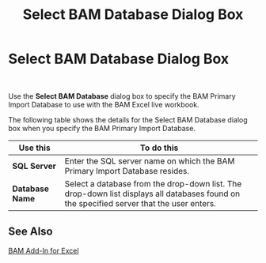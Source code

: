 ﻿---
title: Select BAM Database Dialog Box
TOCTitle: Select BAM Database Dialog Box
ms:assetid: 15fb0ace-3890-49dd-a8ef-889b0a6f160a
ms:mtpsurl: https://msdn.microsoft.com/library/Aa558728(v=BTS.80)
ms:contentKeyID: 51526407
ms.date: 08/30/2017
mtps_version: v=BTS.80
f1_keywords:
- bts05.bam.workbook.selectdatabase
---

# Select BAM Database Dialog Box

 

Use the **Select BAM Database** dialog box to specify the BAM Primary Import Database to use with the BAM Excel live workbook.

The following table shows the details for the Select BAM Database dialog box when you specify the BAM Primary Import Database.

<table>
<thead>
<tr class="header">
<th>Use this</th>
<th>To do this</th>
</tr>
</thead>
<tbody>
<tr class="odd">
<td><strong>SQL Server</strong></td>
<td>Enter the SQL server name on which the BAM Primary Import Database resides.</td>
</tr>
<tr class="even">
<td><strong>Database Name</strong></td>
<td>Select a database from the drop-down list. The drop-down list displays all databases found on the specified server that the user enters.</td>
</tr>
</tbody>
</table>


## See Also

[BAM Add-In for Excel](bam-add-in-for-excel.md)

